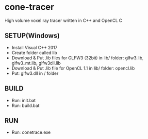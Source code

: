 # cone-tracer
High volume voxel ray tracer written in C++ and OpenCL C

SETUP(Windows)
--------------

 * Install Visual C++ 2017
 * Create folder called lib
 * Download & Put .lib files for GLFW3 (32bit) in lib/ folder: glfw3.lib, glfw3_mt.lib, glfw3dll.lib
 * Download & Put .lib file for OpenCL 1.1 in lib/ folder: opencl.lib
 * Put: glfw3.dll in / folder
 
BUILD
-----

 * Run: init.bat
 * Run: build.bat

RUN
---

 * Run: conetrace.exe
